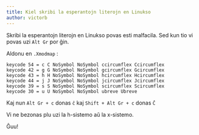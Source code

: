 ```yaml
---
title: Kiel skribi la esperantojn literojn en Linukso
author: victorb
---
```


Skribi la esperantojn literojn en Linukso povas esti malfacila. Sed kun tio vi povas uzi `Alt Gr` por ĝin.

Aldonu en `.Xmodmap` :

```
keycode 54 = c C NoSymbol NoSymbol ccircumflex Ccircumflex
keycode 42 = g G NoSymbol NoSymbol gcircumflex Gcircumflex
keycode 43 = h H NoSymbol NoSymbol hcircumflex Hcircumflex
keycode 44 = j J NoSymbol NoSymbol jcircumflex Jcircumflex
keycode 39 = s S NoSymbol NoSymbol scircumflex Scircumflex
keycode 30 = u U NoSymbol NoSymbol ubreve Ubreve
```

Kaj nun `Alt Gr + c` donas `ĉ` kaj `Shift + Alt Gr + c` donas `Ĉ`

Vi ne bezonas plu uzi la h-sistemo aŭ la x-sistemo. 

Ĝuu!
